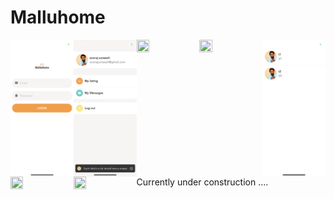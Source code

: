 # Malluhome



<img src="https://github.com/soorajsrjsrj/Malluhome/blob/master/app/assets/screenshots/IMG_0246.PNG" 
align="left" height="30%" width="20%">
<img src="https://github.com/soorajsrjsrj/Malluhome/blob/master/app/assets/screenshots/IMG_0247.PNG" 
align="left" height="30%" width="20%">

<img src="https://github.com/soorajsrjsrj/Malluhome/blob/master/app/assets/screenshots/IMG_0248.PNG" 
align="left" height="30%" width="20%">

<img src="https://github.com/soorajsrjsrj/Malluhome/blob/master/app/assets/screenshots/IMG_0249.PNG" 
align="left" height="30%" width="20%">



<img src="https://github.com/soorajsrjsrj/Malluhome/blob/master/app/assets/screenshots/IMG_0250.PNG" 
align="left" height="30%" width="20%">
<img src="https://github.com/soorajsrjsrj/Malluhome/blob/master/app/assets/screenshots/IMG_0253.PNG" 
align="left" height="30%" width="20%">
<img src="https://github.com/soorajsrjsrj/Malluhome/blob/master/app/assets/screenshots/IMG_0254.PNG" 
align="left" height="30%" width="20%">

<h3></h3>

Currently under construction ....

<h3></h3>

